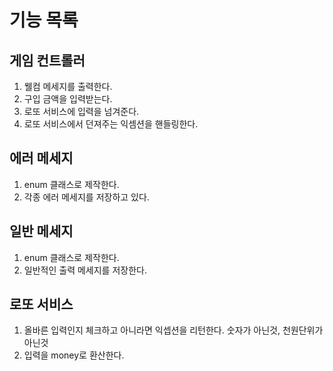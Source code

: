 # 기능 목록

## 게임 컨트롤러
1. 웰컴 메세지를 출력한다.
2. 구입 금액을 입력받는다.
3. 로또 서비스에 입력을 넘겨준다.
4. 로또 서비스에서 던져주는 익셈션을 핸들링한다.

## 에러 메세지
1. enum 클래스로 제작한다.
2. 각종 에러 메세지를 저장하고 있다.

## 일반 메세지
1. enum 클래스로 제작한다.
2. 일반적인 출력 메세지를 저장한다.

## 로또 서비스
1. 올바른 입력인지 체크하고 아니라면 익셉션을 리턴한다. 숫자가 아닌것, 천원단위가 아닌것
2. 입력을 money로 환산한다.